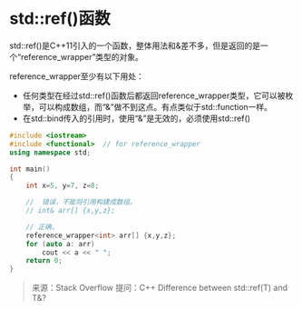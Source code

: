 # std::ref()函数

std::ref()是C++11引入的一个函数，整体用法和&差不多，但是返回的是一个“reference_wrapper”类型的对象。

reference_wrapper至少有以下用处：

- 任何类型在经过std::ref()函数后都返回reference_wrapper类型，它可以被枚举，可以构成数组，而“&”做不到这点。有点类似于std::function一样。
- 在std::bind传入的引用时，使用“&”是无效的，必须使用std::ref()

```cpp
#include <iostream>
#include <functional>  // for reference_wrapper
using namespace std;

int main()
{
    int x=5, y=7, z=8;

    //  错误，不能将引用构建成数组。
    // int& arr[] {x,y,z};

    // 正确，
    reference_wrapper<int> arr[] {x,y,z};
    for (auto a: arr)
        cout << a << " ";
    return 0;
}
```

> 来源：Stack Overflow 提问：C++ Difference between std::ref(T) and T&?